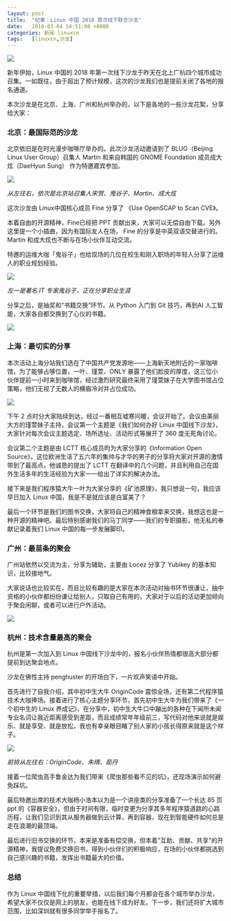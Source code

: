 ```yaml
---
layout: post
title:	"纪事：Linux 中国 2018 首次线下联合沙龙"
date:	2018-03-04 14:51:00 +0800 
categories:	新闻 linuxcn 
tags:	[linuxcn,沙龙]
---
```



![](/Asserts/Images/album/201803/04/145346gltck1ljc9zckltj.jpg)


新年伊始，Linux 中国的 2018 年第一次线下沙龙于昨天在北上广杭四个城市成功召集。一如既往，由于超出了预计规模，这次的沙龙我们也是提前关闭了各地的报名通道。


本次沙龙是在北京、上海、广州和杭州举办的，以下是各地的一些沙龙花絮，分享给大家：


### 北京：最国际范的沙龙


北京依旧是在时光漫步咖啡厅举办的。此次沙龙活动邀请到了 BLUG（Beijing Linux User Group）召集人 Martin 和来自韩国的 GNOME Foundation 成员成大炫（DaeHyun Sung） 作为特邀嘉宾参加。


![](/Asserts/Images/album/201803/04/141742gburu023ues2au2e.jpg)


*从左往右，依次是北京站召集人宋贺、鬼谷子、Martin、成大炫*


这次沙龙由 Linux中国核心成员 Fine 分享了 《Use OpenSCAP to Scan CVE》。


本着自由的开源精神，Fine已经把 PPT 贡献出来，大家可以无偿自由下载。另外这里提一个小插曲，因为有国际友人在场， Fine 的分享是中英双语交替进行的。Martin 和成大炫也不断与在场小伙伴互动交流。


特邀的运维大咖「鬼谷子」也给现场的几位在校生和刚入职场的年轻人分享了运维人的职业规划经验。


![](/Asserts/Images/album/201803/04/142258vwqqqyycc31hiw3e.jpg)


*左一是著名 IT 专家鬼谷子，正在分享职业生涯*


分享之后，是抽奖和“书籍交换”环节。从 Python 入门到 Git 技巧，再到AI 人工智能，大家各自都交换到了心仪的书籍。


![](/Asserts/Images/album/201803/04/142407m1tvu9ivvtdu4z9v.jpg)


### 上海：最切实的分享


本次活动上海分站我们选在了中国共产党发源地——上海新天地附近的一家咖啡馆，为了能够占够位置，一叶、瑾萱、ONLY 暴露了他们脸皮的厚度，这三位小伙伴提前一小时来到咖啡馆，经过激烈研究最终采用了瑾萱妹子在大学图书馆占位策略，他们无视了无数人的横眉冷对并占位成功。


![](/Asserts/Images/album/201803/04/143208eddn73n6505v3583.jpg)


下午 2 点时分大家陆续到达，经过一番相互嘘寒问暖，会议开始了。会议由美丽大方的瑾萱妹子主持，会议第一个主题是《我们如何办好 Linux 中国线下沙龙》，大家针对每次会议主题选定、场所选址、活动形式等展开了 360 度无死角讨论。


会议第二个主题是由 LCTT 核心成员昀为大家分享的《Information Open Source》，这位欧洲生活了五六年的集帅与才华的男子的分享将大家对开源的激情带到了最高点，他诚恳的提出了 LCTT 在翻译中的几个问题，并且利用自己在国外生活多年的生活经验为大家一一给出了详实的解决办法。


接下来是我们程序猿大牛一叶为大家分享的《矿池原理》，我只想说一句，我应该早日加入 Linux 中国，我是不是就应该是白富美了？


最后一个环节是我们的图书交换，大家将自己的精神食粮拿来交换，我想这也是一种开源的精神吧。最后特别感谢我们的马丁同学——我们的专职摄影，他无私的奉献记录着我们 Linux 中国的每一步发展脚印。


### 广州：最苗条的聚会


广州站依然以交流为主，分享为辅助，主要由 Locez 分享了 Yubikey 的基本知识，比较接地气。


大家说话也比较实在，而且比较有趣的是大家在本次活动对抽书环节很谦让，抽中资格的小伙伴都纷纷谦让给别人，只取自己有用的，大家对于以后的活动更加倾向于聚会闲聊，或者可以进行户外活动。


![](/Asserts/Images/album/201803/04/143521qzp6006fxuxvxfuj.jpg)


### 杭州：技术含量最高的聚会


杭州是第一次加入到 Linux 中国线下沙龙中的，报名小伙伴热情都很高大部分都提前到达聚会地点。


沙龙在佛性主持 penghuster 的开场白下，一片欢声笑语中开始。


首先进行了自我介绍，其中初中生大牛 OriginCode 震惊全场，还有第二代程序猿技术大咖捧场。接着进行了核心主题分享环节，首先初中生大牛为我们带来了《一个初中生的 Linux 养成记》，在分享中，初中生大牛口中蹦出的各种在下闻所未闻专业名词让我近距离感受到差距，而且成绩常年年级前三，写代码对他来说就是娱乐、就是享受、就是放松，我也有幸亲眼目睹了别人家的小孩长得原来就是这个样子。


![](/Asserts/Images/album/201803/04/144356a3eezuknkokcr9u8.jpg)


*前排从左往右：OriginCode、朱晴、茹丹*


接着一位爬虫高手鲁金达为我们带来《爬虫那些看不见的坑》，还现场演示如何避免踩坑。


最后特邀出席的技术大咖杨小浩本以为是一个讲座类的分享准备了一个长达 85 页 ppt 的《容器安全》，但由于时间有限，临时变更为分享其多年程序猿道路的心路历程，让我们见识到其从服务器做到云计算，再到容器，现在到智能硬件如何总是走在浪潮的最顶端。


最后进行旧书交换的环节，本来是准备有偿交换，但本着"互助、贡献、共享"的开源精神，我提议免费交换旧书，得到小伙伴们的积极响应，在场的小伙伴都挑选到自己感兴趣的书籍，发挥出书籍最大的价值。


### 总结


作为 Linux 中国线下化的重要举措，以后我们每个月都会在各个城市举办沙龙，希望大家不仅仅是网上的朋友，也能在线下成为好友。下一步，我们还将扩大城市范围，比如深圳就有很多同学举手报名了。
